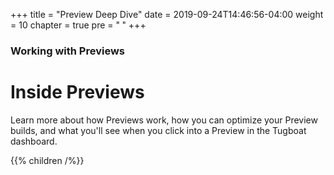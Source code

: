 +++
title = "Preview Deep Dive"
date = 2019-09-24T14:46:56-04:00
weight = 10
chapter = true
pre = "<b> </b>"
+++

### Working with Previews

# Inside Previews

Learn more about how Previews work, how you can optimize your Preview builds, and what you'll see when you click into a
Preview in the Tugboat dashboard.

{{% children /%}}
